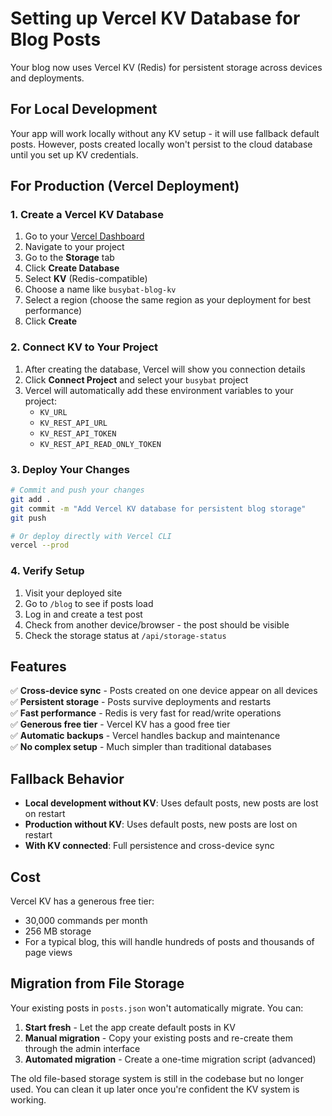 # Setting up Vercel KV Database for Blog Posts

Your blog now uses Vercel KV (Redis) for persistent storage across devices and deployments.

## For Local Development

Your app will work locally without any KV setup - it will use fallback default posts. However, posts created locally won't persist to the cloud database until you set up KV credentials.

## For Production (Vercel Deployment)

### 1. Create a Vercel KV Database

1. Go to your [Vercel Dashboard](https://vercel.com/dashboard)
2. Navigate to your project
3. Go to the **Storage** tab
4. Click **Create Database**
5. Select **KV** (Redis-compatible)
6. Choose a name like `busybat-blog-kv`
7. Select a region (choose the same region as your deployment for best performance)
8. Click **Create**

### 2. Connect KV to Your Project

1. After creating the database, Vercel will show you connection details
2. Click **Connect Project** and select your `busybat` project
3. Vercel will automatically add these environment variables to your project:
   - `KV_URL`
   - `KV_REST_API_URL` 
   - `KV_REST_API_TOKEN`
   - `KV_REST_API_READ_ONLY_TOKEN`

### 3. Deploy Your Changes

```bash
# Commit and push your changes
git add .
git commit -m "Add Vercel KV database for persistent blog storage"
git push

# Or deploy directly with Vercel CLI
vercel --prod
```

### 4. Verify Setup

1. Visit your deployed site
2. Go to `/blog` to see if posts load
3. Log in and create a test post
4. Check from another device/browser - the post should be visible
5. Check the storage status at `/api/storage-status`

## Features

✅ **Cross-device sync** - Posts created on one device appear on all devices  
✅ **Persistent storage** - Posts survive deployments and restarts  
✅ **Fast performance** - Redis is very fast for read/write operations  
✅ **Generous free tier** - Vercel KV has a good free tier  
✅ **Automatic backups** - Vercel handles backup and maintenance  
✅ **No complex setup** - Much simpler than traditional databases  

## Fallback Behavior

- **Local development without KV**: Uses default posts, new posts are lost on restart
- **Production without KV**: Uses default posts, new posts are lost on restart  
- **With KV connected**: Full persistence and cross-device sync

## Cost

Vercel KV has a generous free tier:
- 30,000 commands per month
- 256 MB storage
- For a typical blog, this will handle hundreds of posts and thousands of page views

## Migration from File Storage

Your existing posts in `posts.json` won't automatically migrate. You can:

1. **Start fresh** - Let the app create default posts in KV
2. **Manual migration** - Copy your existing posts and re-create them through the admin interface
3. **Automated migration** - Create a one-time migration script (advanced)

The old file-based storage system is still in the codebase but no longer used. You can clean it up later once you're confident the KV system is working.
